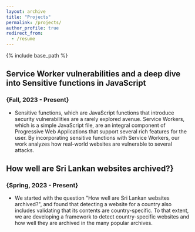 ```yaml
---
layout: archive
title: "Projects"
permalink: /projects/
author_profile: true
redirect_from:
  - /resume
---
```


{% include base_path %}


## Service Worker vulnerabilities and a deep dive into Sensitive functions in JavaScript 
### {Fall, 2023 - Present}

* Sensitive functions, which are JavaScript functions that introduce security vulnerabilities are a rarely explored avenue. Service Workers, which is a simple JavaScript file, are an integral component of Progressive Web Applications that support several rich features for the user. By incorporating sensitive functions with Service Workers, our work analyzes how real-world websites are vulnerable to several attacks.


## How well are Sri Lankan websites archived?} 
### {Spring, 2023 - Present}

* We started with the question "How well are Sri Lankan websites archived?", and found that detecting a website for a country also includes validating that its contents are country-specific. To that extent, we are developing a framework to detect country-specific websites and how well they are archived in the many popular archives.
